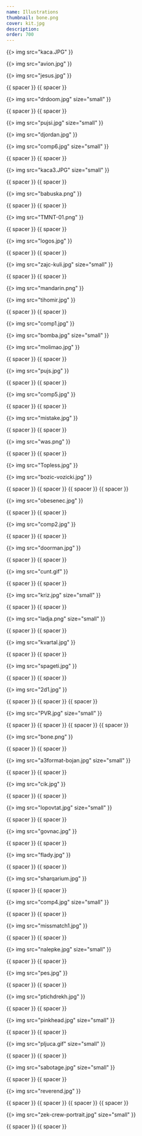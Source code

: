 ```yaml
---
name: Illustrations
thumbnail: bone.png
cover: kit.jpg
description: 
order: 700
---
```


{{> img src="kaca.JPG" }}

{{> img src="avion.jpg" }}

{{> img src="jesus.jpg" }}

{{ spacer }} {{ spacer }} 

{{> img src="drdoom.jpg" size="small" }}

{{ spacer }} {{ spacer }} 

{{> img src="pujsi.jpg" size="small" }}

{{> img src="djordan.jpg" }}

{{> img src="comp6.jpg" size="small" }}

{{ spacer }} {{ spacer }} 

{{> img src="kaca3.JPG" size="small" }}

{{ spacer }} {{ spacer }} 

{{> img src="babuska.png" }}

{{ spacer }} {{ spacer }} 

{{> img src="TMNT-01.png" }}

{{ spacer }} {{ spacer }} 

{{> img src="logos.jpg" }}

{{ spacer }} {{ spacer }} 

{{> img src="zajc-kuli.jpg" size="small" }}

{{ spacer }} {{ spacer }} 

{{> img src="mandarin.png" }}

{{> img src="tihomir.jpg" }}

{{ spacer }} {{ spacer }} 

{{> img src="comp1.jpg" }}

{{> img src="bomba.jpg" size="small" }}

{{> img src="molimao.jpg" }}

{{ spacer }} {{ spacer }} 

{{> img src="pujs.jpg" }}

{{ spacer }} {{ spacer }} 

{{> img src="comp5.jpg" }}

{{ spacer }} {{ spacer }} 

{{> img src="mistake.jpg" }}

{{ spacer }} {{ spacer }} 

{{> img src="was.png" }}

{{ spacer }} {{ spacer }}

{{> img src="Topless.jpg" }}

{{> img src="bozic-vozicki.jpg" }}

{{ spacer }} {{ spacer }} {{ spacer }} {{ spacer }}

{{> img src="obesenec.jpg" }}

{{ spacer }} {{ spacer }} 

{{> img src="comp2.jpg" }}

{{ spacer }} {{ spacer }}

{{> img src="doorman.jpg" }}

{{ spacer }} {{ spacer }}

{{> img src="cunt.gif" }}

{{ spacer }} {{ spacer }} 

{{> img src="kriz.jpg" size="small" }}

{{ spacer }} {{ spacer }} 

{{> img src="ladja.png" size="small" }}

{{ spacer }} {{ spacer }} 

{{> img src="kvartal.jpg" }}

{{ spacer }} {{ spacer }} 

{{> img src="spageti.jpg" }}

{{ spacer }} {{ spacer }}

{{> img src="2d1.jpg" }}

{{ spacer }} {{ spacer }} {{ spacer }}

{{> img src="PVR.jpg" size="small" }}

{{ spacer }} {{ spacer }} {{ spacer }} {{ spacer }}

{{> img src="bone.png" }}

{{ spacer }} {{ spacer }} 

{{> img src="a3format-bojan.jpg" size="small" }}

{{ spacer }} {{ spacer }} 

{{>  img src="cik.jpg" }}

{{ spacer }} {{ spacer }} 

{{> img src="lopovtat.jpg" size="small" }}

{{ spacer }} {{ spacer }} 

{{> img src="govnac.jpg" }}

{{ spacer }} {{ spacer }} 

{{> img src="flady.jpg" }}

{{ spacer }} {{ spacer }} 

{{> img src="sharqarium.jpg" }}

{{ spacer }} {{ spacer }} 

{{> img src="comp4.jpg" size="small" }}

{{ spacer }} {{ spacer }} 

{{> img src="missmatch1.jpg" }}

{{ spacer }} {{ spacer }} 

{{> img src="nalepke.jpg" size="small" }}

{{ spacer }} {{ spacer }} 

{{> img src="pes.jpg" }}

{{ spacer }} {{ spacer }}

{{> img src="ptichdrekh.jpg" }}

{{ spacer }} {{ spacer }}

{{> img src="pinkhead.jpg" size="small" }}

{{ spacer }} {{ spacer }}

{{> img src="pljuca.gif" size="small" }}

{{ spacer }} {{ spacer }}

{{> img src="sabotage.jpg" size="small" }}

{{ spacer }} {{ spacer }}

{{> img src="reverend.jpg" }}

{{ spacer }} {{ spacer }} {{ spacer }} {{ spacer }} 

{{> img src="zek-crew-portrait.jpg" size="small" }}

{{ spacer }} {{ spacer }} 
